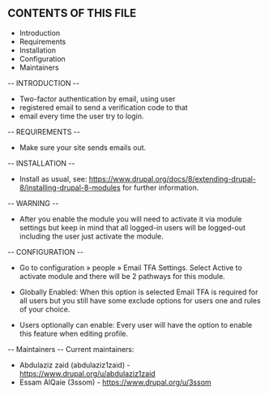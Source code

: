 CONTENTS OF THIS FILE
---------------------

 * Introduction
 * Requirements
 * Installation
 * Configuration
 * Maintainers

-- INTRODUCTION --

- Two-factor authentication by email, using user
- registered email to send a verification code to that 
- email every time the user try to login.

-- REQUIREMENTS --

* Make sure your site sends emails out.

-- INSTALLATION --
* Install as usual, see:
https://www.drupal.org/docs/8/extending-drupal-8/installing-drupal-8-modules
for further information.

-- WARNING --
* After you enable the module you will need to activate it via module settings
 but keep in mind that all logged-in users will 
 be logged-out including the user just activate the module.
 
-- CONFIGURATION --
* Go to configuration » people » Email TFA Settings.
 Select Active to activate module and there will be 2 pathways for this module.

* Globally Enabled: When this option is selected Email TFA 
 is required for all users but you still have some
 exclude options for users one and rules of your choice.
* Users optionally can enable: Every user will have the option
 to enable this feature when editing profile.

-- Maintainers --
Current maintainers:
* Abdulaziz zaid (abdulaziz1zaid) - https://www.drupal.org/u/abdulaziz1zaid
* Essam AlQaie (3ssom) - https://www.drupal.org/u/3ssom
